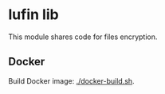 # lufin lib

This module shares code for files encryption.

## Docker

Build Docker image: [./docker-build.sh](./docker-build.sh).

